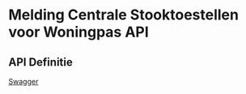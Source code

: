 # Melding Centrale Stooktoestellen voor Woningpas API

## API Definitie

[Swagger](https://ovo000090.github.io/VEKA_REST_API/?urls.primaryName=V1+-+Melding+Centrale+Stooktoestellen+voor+Woningpas+API) 
